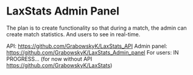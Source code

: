 # LaxStats Admin Panel

The plan is to create functionality so that during a match, the admin can create match statistics. And users to see in real-time.

API: https://github.com/GrabowskyK/LaxStats_API
Admin panel: https://github.com/GrabowskyK/LaxStats_Admin_panel
For users: IN PROGRESS... (for now without API https://github.com/GrabowskyK/LaxStats)

